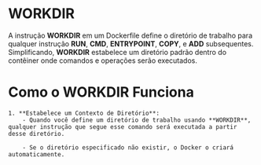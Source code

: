 # WORKDIR

A instrução **WORKDIR** em um Dockerfile define o diretório de trabalho para qualquer instrução **RUN**, **CMD**, **ENTRYPOINT**, **COPY**, e **ADD** subsequentes. Simplificando, **WORKDIR** estabelece um diretório padrão dentro do contêiner onde comandos e operações serão executados.

# Como o **WORKDIR** Funciona

    1. **Estabelece um Contexto de Diretório**:
        - Quando você define um diretório de trabalho usando **WORKDIR**, qualquer instrução que segue esse comando será executada a partir desse diretório.

        - Se o diretório especificado não existir, o Docker o criará automaticamente.